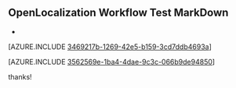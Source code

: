 ## OpenLocalization Workflow Test MarkDown
* 

[AZURE.INCLUDE [3469217b-1269-42e5-b159-3cd7ddb4693a](calleeMd1.md)]



[AZURE.INCLUDE [3562569e-1ba4-4dae-9c3c-066b9de94850](calleeMd2.md)]

 
thanks!